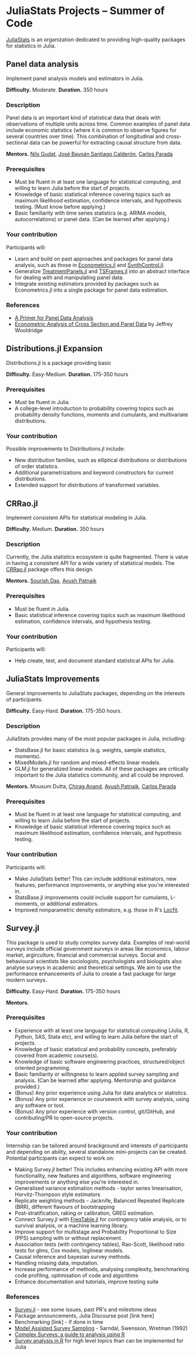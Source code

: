 # JuliaStats Projects – Summer of Code

[JuliaStats](https://github.com/JuliaStats) is an organization dedicated to providing high-quality packages for statistics in Julia.


## Panel data analysis

Implement panel analysis models and estimators in Julia.

**Difficulty.** Moderate. **Duration.** 350 hours

### Description

Panel data is an important kind of statistical data that deals with
observations of multiple units across time. Common examples of panel
data include economic statistics (where it is common to observe
figures for several countries over time). This combination of longitudinal 
and cross-sectional data can be powerful for extracting causal
structure from data.

**Mentors.** [Nils Gudat](https://github.com/nilshg), [José Bayoán Santiago Calderón](https://github.com/Nosferican), [Carlos Parada](https://github.com/ParadaCarleton/)

### Prerequisites

-   Must be fluent in at least one language for statistical computing, and 
    willing to learn Julia before the start of projects.
-   Knowledge of basic statistical inference covering topics such as maximum
    likelihood estimation, confidence intervals, and hypothesis testing. (Must
    know before applying.)
-   Basic familiarity with time series statistics (e.g. ARIMA models, autocorrelations) 
    or panel data. (Can be learned after applying.)


### Your contribution

Participants will:

-   Learn and build on past approaches and packages for panel data analysis,
    such as those in [Econometrics.jl](https://github.com/Nosferican/Econometrics.jl) 
    and [SynthControl.jl](https://github.com/nilshg/SynthControl.jl).
-   Generalize [TreatmentPanels.jl](https://github.com/nilshg/TreatmentPanels.jl) 
    and [TSFrames.jl](https://github.com/xKDR/TSFrames.jl) into an abstract interface
    for dealing with and manipulating panel data.
-   Integrate existing estimators provided by packages such as Econometrics.jl 
    into a single package for panel data estimation.


### References

-   [A Primer for Panel Data Analysis](http://web.pdx.edu/~crkl/ec510/pda_yaffee.pdf)
-   [Econometric Analysis of Cross Section and Panel Data](https://mitpress.mit.edu/books/econometric-analysis-cross-section-and-panel-data-second-edition) by Jeffrey Wooldridge


## Distributions.jl Expansion

Distributions.jl is a package providing basic 

**Difficulty.** Easy-Medium. **Duration.** 175-350 hours

### Prerequisites

-   Must be fluent in Julia.
-   A college-level introduction to probability covering topics such as
    probability density functions, moments and cumulants, and multivariate
    distributions.

### Your contribution

Possible improvements to Distributions.jl include:
-   New distribution families, such as elliptical distributions or
    distributions of order statistics.
-   Additional parametrizations and keyword constructors for current 
    distributions.
-   Extended support for distributions of transformed variables.


## CRRao.jl

Implement consistent APIs for statistical modeling in Julia. 

**Difficulty.** Medium. **Duration.** 350 hours

### Description

Currently, the Julia statistics ecosystem is quite fragmented. There is 
value in having a consistent API for a wide variety of statistical models. 
The [CRRao.jl](https://github.com/xKDR/CRRao.jl) package offers this design.

**Mentors.** [Sourish Das](https://www.cmi.ac.in/~sourish/), [Ayush Patnaik](https://github.com/ayushpatnaikgit)

### Prerequisites

-   Must be fluent in Julia.
-   Basic statistical inference covering topics such as maximum
    likelihood estimation, confidence intervals, and hypothesis testing.

### Your contribution

Participants will:

-   Help create, test, and document standard statistical APIs for Julia.


## JuliaStats Improvements 

General improvements to JuliaStats packages, depending on the interests 
of participants.

**Difficulty.** Easy-Hard. **Duration.** 175-350 hours.

### Description

JuliaStats provides many of the most popular packages in Julia, including:
-   StatsBase.jl for basic statistics (e.g. weights, sample statistics,
    moments). 
-   MixedModels.jl for random and mixed-effects linear models. 
-   GLM.jl for generalized linear models. 
All of these packages are critically important to the Julia statistics
community, and all could be improved.


**Mentors.** Mousum Dutta, [Chirag Anand](https://github.com/chiraganand), [Ayush Patnaik](https://github.com/ayushpatnaikgit), [Carlos Parada](https://github.com/paradacarleton)

### Prerequisites

-   Must be fluent in at least one language for statistical computing, and 
    willing to learn Julia before the start of projects.
-   Knowledge of basic statistical inference covering topics such as maximum
    likelihood estimation, confidence intervals, and hypothesis testing.


### Your contribution

Participants will:

-   Make JuliaStats better! This can include additional estimators,
    new features, performance improvements, or anything else you're
    interested in.
-   StatsBase.jl improvements could include support for cumulants,
    L-moments, or additional estimators.
-   Improved nonparametric density estimators, e.g. those in R's
    [Locfit](https://cran.r-project.org/web/packages/locfit/index.html).
    
    
## Survey.jl
This package is used to study complex survey data. Examples of real-world surveys include official government surveys in areas like economics, labour market, argirculture, financial and commercial surveys. Social and behavioural scientists like sociologists, psychologists and biologists also analyse surveys in academic and theoretical settings. We aim to use the performance enhancements of Julia to create a fast package for large modern surveys. 

**Difficulty.** Easy-Hard. **Duration.** 175-350 hours

**Mentors.** 

### Prerequisites

-   Experience with at least one language for statistical computing (Julia, R, Python, SAS, Stata etc), and 
    willing to learn Julia before the start of projects.
-   Knowledge of basic statistical and probability concepts, preferably covered from academic course(s).
-   Knowledge of basic software engineering practices, structured/object oriented programming.
-   Basic familiarity or willingness to learn applied survey sampling and analysis. (Can be learned after applying. Mentorship and guidance provided.)
-   (Bonus) Any prior experience using Julia for data analytics or statistics.
-   (Bonus) Any prior experience or coursework with survey analysis, using any software or tool.
-   (Bonus) Any prior experience with version control, git/GitHub, and contributing/PR to open-source projects.

### Your contribution

Internship can be tailored around brackground and interests of participants and depending on ability, several standalone mini-projects can be created. Potential participants can expect to work on:
-   Making Survey.jl better! This includes enhancing existing API with more functionality, new features and algorithms, software engineering improvements or anything else you're interested in.
-   Generalised variance estimation methods - taylor series linearisation, Horvitz-Thompson style estimators
-   Replicate weighting methods - Jacknife, Balanced Repeated Replicate (BRR), different flavours of bootstrapping
-   Post-stratification, raking or calibration, GREG estimation.
-   Connect Survey.jl with [FreqTable.jl](https://github.com/nalimilan/FreqTables.jl) for contingency table analysis, or to survival analysis, or a machine learning library.
-   Improve support for multistage and Probability Proportional to Size (PPS) sampling with or without replacement.
-   Association tests (with contingency tables), Rao-Scott, likelihood ratio tests for glms, Cox models, loglinear models.
-   Causal inference and bayesian survey methods.
-   Handling missing data, imputation.
-   Increase performance of methods, analysing complexity, benchmarking code profiling, optimisation of code and algorithms
-   Enhance documentation and tutorials, improve testing suite

### References

-   [Survey.jl](https://github.com/xKDR/Survey.jl) - see some issues, past PR's and milestone ideas
-   Package announcements, Julia Discourse post [link here]
-   Benchmarking [link] - if done in time
-   [Model Assisted Survey Sampling](https://d-nb.info/969712979/04) - Sarndal, Swensson, Wretman (1992)
-   [Complex Surveys: a guide to analysis using R](https://r-survey.r-forge.r-project.org/svybook/)
-   [Survey analysis in R](https://r-survey.r-forge.r-project.org/survey/) for high level topics than can be implemented for Julia
